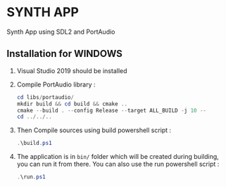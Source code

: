 # SYNTH APP 
Synth App using SDL2 and PortAudio


## Installation for WINDOWS
1) Visual Studio 2019 should be installed
2) Compile PortAudio library :  

     ```Powershell 
     cd libs/portaudio/
     mkdir build && cd build && cmake ..
     cmake --build . --config Release --target ALL_BUILD -j 10 --
     cd ../../..
     ```

3) Then Compile sources using build powershell script :
    
    ```Powershell
    .\build.ps1
    ```

4) The application is in `bin/` folder which will be created during building, you can run it from there.
   You can also use the run powershell script :

    ```Powershell
    .\run.ps1
    ```